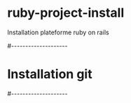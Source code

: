 # ruby-project-install

Installation plateforme ruby on rails

#--------------------
# Installation git
#--------------------
